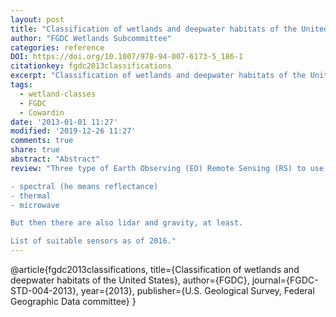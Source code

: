 ```yaml
---
layout: post
title: "Classification of wetlands and deepwater habitats of the United States."
author: "FGDC Wetlands Subcommittee"
categories: reference
DOI: https://doi.org/10.1007/978-94-007-6173-5_186-1
citationkey: fgdc2013classifications
excerpt: "Classification of wetlands and deepwater habitats of the United States."
tags:
  - wetland-classes
  - FGDC
  - Cowardin
date: '2013-01-01 11:27'
modified: '2019-12-26 11:27'
comments: true
share: true
abstract: "Abstract"
review: "Three type of Earth Observing (EO) Remote Sensing (RS) to use for wetland mapping:

- spectral (he means reflectance)
- thermal
- microwave

But then there are also lidar and gravity, at least.

List of suitable sensors as of 2016."
---
```

@article{fgdc2013classifications,
  title={Classification of wetlands and deepwater habitats of the United States},
  author={FGDC},
  journal={FGDC-STD-004-2013},
  year={2013},
  publisher={U.S. Geological Survey, Federal Geographic Data committee}
}
